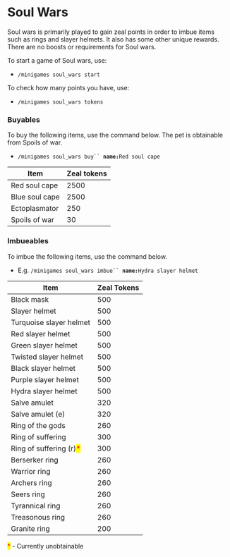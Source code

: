 # Soul Wars

Soul wars is primarily played to gain zeal points in order to imbue items such as rings and slayer helmets. It also has some other unique rewards. There are no boosts or requirements for Soul wars.

To start a game of Soul wars, use:

* `/minigames soul_wars start`

To check how many points you have, use:

* `/minigames soul_wars tokens`

### Buyables

To buy the following items, use the command below. The pet is obtainable from Spoils of war.

* `/minigames soul_wars buy`` `**`name:`**`Red soul cape`

| **Item**       | **Zeal tokens** |
| -------------- | --------------- |
| Red soul cape  | 2500            |
| Blue soul cape | 2500            |
| Ectoplasmator  | 250             |
| Spoils of war  | 30              |

### Imbueables

To imbue the following items, use the command below.

* E.g. `/minigames soul_wars imbue`` `**`name:`**`Hydra slayer helmet`

| **Item**                                                | **Zeal Tokens** |
| ------------------------------------------------------- | --------------- |
| Black mask                                              | 500             |
| Slayer helmet                                           | 500             |
| Turquoise slayer helmet                                 | 500             |
| Red slayer helmet                                       | 500             |
| Green slayer helmet                                     | 500             |
| Twisted slayer helmet                                   | 500             |
| Black slayer helmet                                     | 500             |
| Purple slayer helmet                                    | 500             |
| Hydra slayer helmet                                     | 500             |
| Salve amulet                                            | 320             |
| Salve amulet (e)                                        | 320             |
| Ring of the gods                                        | 260             |
| Ring of suffering                                       | 300             |
| Ring of suffering (r)<mark style="color:red;">\*</mark> | 300             |
| Berserker ring                                          | 260             |
| Warrior ring                                            | 260             |
| Archers ring                                            | 260             |
| Seers ring                                              | 260             |
| Tyrannical ring                                         | 260             |
| Treasonous ring                                         | 260             |
| Granite ring                                            | 200             |

<mark style="color:red;">\*</mark> - Currently unobtainable
